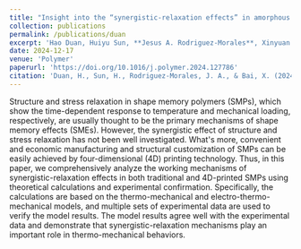```yaml
---
title: "Insight into the “synergistic-relaxation effects” in amorphous polymer: Thermodynamic modeling, multiphysics simulation and application in 4D printing"
collection: publications
permalink: /publications/duan
excerpt: 'Hao Duan, Huiyu Sun, **Jesus A. Rodriguez-Morales**, Xinyuan Bai.'
date: 2024-12-17
venue: 'Polymer'
paperurl: 'https://doi.org/10.1016/j.polymer.2024.127786'
citation: 'Duan, H., Sun, H., Rodriguez-Morales, J. A., & Bai, X. (2024). Insight into the “synergistic-relaxation effects” in amorphous polymer: Thermodynamic modeling, multiphysics simulation and application in 4D printing. <i>Polymer</i>, 315, 127786.'
---
```


Structure and stress relaxation in shape memory polymers (SMPs), which show the time-dependent response to temperature and mechanical loading, respectively, are usually thought to be the primary mechanisms of shape memory effects (SMEs). However, the synergistic effect of structure and stress relaxation has not been well investigated. What's more, convenient and economic manufacturing and structural customization of SMPs can be easily achieved by four-dimensional (4D) printing technology. Thus, in this paper, we comprehensively analyze the working mechanisms of synergistic-relaxation effects in both traditional and 4D-printed SMPs using theoretical calculations and experimental confirmation. Specifically, the calculations are based on the thermo-mechanical and electro-thermo-mechanical models, and multiple sets of experimental data are used to verify the model results. The model results agree well with the experimental data and demonstrate that synergistic-relaxation mechanisms play an important role in thermo-mechanical behaviors.
